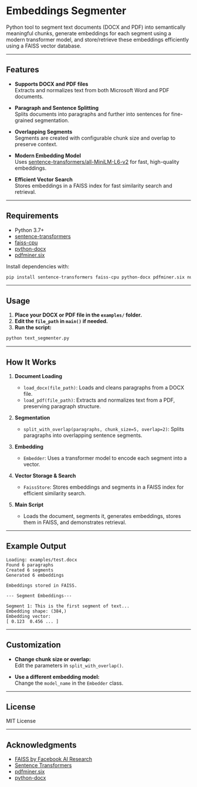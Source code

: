 # Embeddings Segmenter

Python tool to segment text documents (DOCX and PDF) into semantically meaningful chunks, generate embeddings for each segment using a modern transformer model, and store/retrieve these embeddings efficiently using a FAISS vector database.

---

## Features

- **Supports DOCX and PDF files**  
  Extracts and normalizes text from both Microsoft Word and PDF documents.

- **Paragraph and Sentence Splitting**  
  Splits documents into paragraphs and further into sentences for fine-grained segmentation.

- **Overlapping Segments**  
  Segments are created with configurable chunk size and overlap to preserve context.

- **Modern Embedding Model**  
  Uses [sentence-transformers/all-MiniLM-L6-v2](https://huggingface.co/sentence-transformers/all-MiniLM-L6-v2) for fast, high-quality embeddings.

- **Efficient Vector Search**  
  Stores embeddings in a FAISS index for fast similarity search and retrieval.

---

## Requirements

- Python 3.7+
- [sentence-transformers](https://www.sbert.net/)
- [faiss-cpu](https://github.com/facebookresearch/faiss)
- [python-docx](https://python-docx.readthedocs.io/)
- [pdfminer.six](https://pdfminersix.readthedocs.io/)

Install dependencies with:

```bash
pip install sentence-transformers faiss-cpu python-docx pdfminer.six numpy
```

---

## Usage

1. **Place your DOCX or PDF file in the `examples/` folder.**
2. **Edit the `file_path` in `main()` if needed.**
3. **Run the script:**

```bash
python text_segmenter.py
```

---

## How It Works

1. **Document Loading**
    - `load_docx(file_path)`: Loads and cleans paragraphs from a DOCX file.
    - `load_pdf(file_path)`: Extracts and normalizes text from a PDF, preserving paragraph structure.

2. **Segmentation**
    - `split_with_overlap(paragraphs, chunk_size=5, overlap=2)`: Splits paragraphs into overlapping sentence segments.

3. **Embedding**
    - `Embedder`: Uses a transformer model to encode each segment into a vector.

4. **Vector Storage & Search**
    - `FaissStore`: Stores embeddings and segments in a FAISS index for efficient similarity search.

5. **Main Script**
    - Loads the document, segments it, generates embeddings, stores them in FAISS, and demonstrates retrieval.

---

## Example Output

```
Loading: examples/test.docx
Found 6 paragraphs
Created 6 segments
Generated 6 embeddings

Embeddings stored in FAISS.

--- Segment Embeddings---

Segment 1: This is the first segment of text...
Embedding shape: (384,)
Embedding vector:
[ 0.123  0.456 ... ]
```

---

## Customization

- **Change chunk size or overlap:**  
  Edit the parameters in `split_with_overlap()`.

- **Use a different embedding model:**  
  Change the `model_name` in the `Embedder` class.

---

## License

MIT License

---

## Acknowledgments

- [FAISS by Facebook AI Research](https://github.com/facebookresearch/faiss)
- [Sentence Transformers](https://www.sbert.net/)
- [pdfminer.six](https://pdfminersix.readthedocs.io/)
- [python-docx](https://python-docx.readthedocs.io/)
